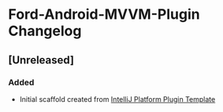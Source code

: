 <!-- Keep a Changelog guide -> https://keepachangelog.com -->

# Ford-Android-MVVM-Plugin Changelog

## [Unreleased]
### Added
- Initial scaffold created from [IntelliJ Platform Plugin Template](https://github.com/JetBrains/intellij-platform-plugin-template)
